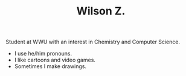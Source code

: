 
<header><h1>Wilson Z.<h1></header>

Student at WWU with an interest in Chemistry and Computer Science.
<ul>
  <li>I use he/him pronouns.</li>
  <li>I like cartoons and video games.</li>
  <li>Sometimes I make drawings.</li>
</ul>
